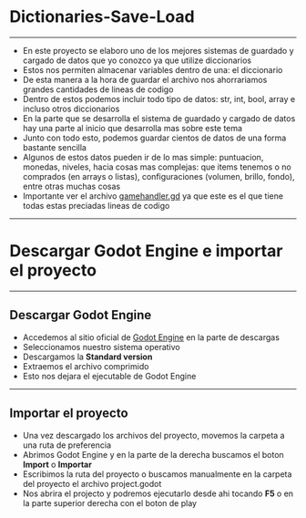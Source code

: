 # Dictionaries-Save-Load
---
* En este proyecto se elaboro uno de los mejores sistemas de guardado y cargado de datos que yo conozco ya que utilize diccionarios
* Estos nos permiten almacenar variables dentro de una: el diccionario
* De esta manera a la hora de guardar el archivo nos ahorrariamos grandes cantidades de lineas de codigo
* Dentro de estos podemos incluir todo tipo de datos: str, int, bool, array e incluso otros diccionarios 
* En la parte que se desarrolla el sistema de guardado y cargado de datos hay una parte al inicio que desarrolla mas sobre este tema
* Junto con todo esto, podemos guardar cientos de datos de una forma bastante sencilla
* Algunos de estos datos pueden ir de lo mas simple: puntuacion, monedas, niveles, hacia cosas mas complejas: que items tenemos o no comprados (en arrays o listas), configuraciones (volumen, brillo, fondo), entre otras muchas cosas
* Importante ver el archivo [gamehandler.gd](https://github.com/MarcoPaoletta/Dictionaries-Save-Load/blob/master/rsc/gamehandler/gamehandler.gd) ya que este es el que tiene todas estas preciadas lineas de codigo

--- 
# Descargar Godot Engine e importar el proyecto
---

## Descargar Godot Engine

* Accedemos al sitio oficial de [Godot Engine](https://godotengine.org/download) en la parte de descargas
* Seleccionamos nuestro sistema operativo
* Descargamos la **Standard version**
* Extraemos el archivo comprimido
* Esto nos dejara el ejecutable de Godot Engine

---

## Importar el proyecto

* Una vez descargado los archivos del proyecto, movemos la carpeta a una ruta de preferencia
* Abrimos Godot Engine y en la parte de la derecha buscamos el boton **Import** o **Importar**
* Escribimos la ruta del proyecto o buscamos manualmente en la carpeta del proyecto el archivo project.godot 
* Nos abrira el projecto y podremos ejecutarlo desde ahi tocando **F5** o en la parte superior derecha con el boton de play
